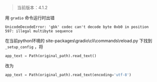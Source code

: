 > 当前版本：4.1.2

用 `gradio` 命令运行时出错

```text
UnicodeDecodeError: 'gbk' codec can't decode byte 0xb0 in position 597: illegal multibyte sequence
```

在当前python环境的 site-packages\gradio\cli\commands\reload.py 下找到 `_setup_config` ，将

```python
app_text = Path(original_path).read_text()
```

改为

```python
app_text = Path(original_path).read_text(encoding='utf-8')
```
